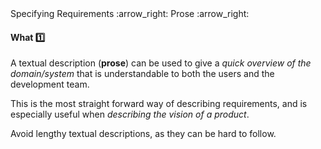 <link rel="stylesheet" href="{{baseUrl}}/css/textbook.css">

<div class="website-content">

<div id="path">Specifying Requirements :arrow_right: Prose :arrow_right:</div>

<div id="title">

#### What :one:

</div>

<div id="body">

A textual description (**prose**) can be used to give a _quick overview of the domain/system_ that is understandable to both the users and the development team.

This is the most straight forward way of describing requirements, and is especially useful when _describing the vision of a product_.

<tip-box type="warning">

Avoid lengthy textual descriptions, as they can be hard to follow.

</tip-box>

</div>

</div>
